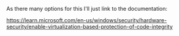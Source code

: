 
As there many options for this I'll just link to the documentation:

https://learn.microsoft.com/en-us/windows/security/hardware-security/enable-virtualization-based-protection-of-code-integrity
